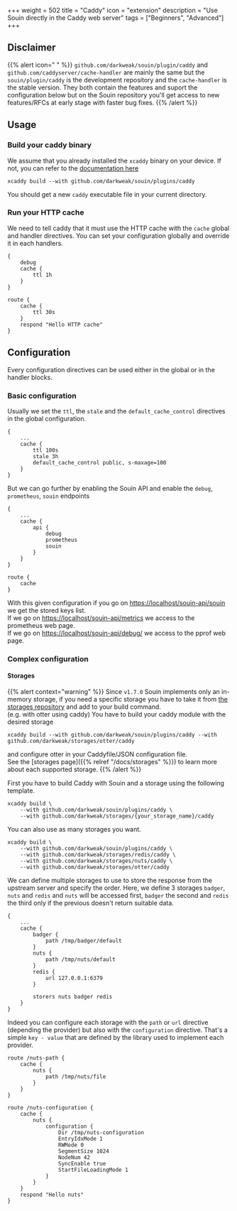 +++
weight = 502
title = "Caddy"
icon = "extension"
description = "Use Souin directly in the Caddy web server"
tags = ["Beginners", "Advanced"]
+++

## Disclaimer
{{% alert icon=" " %}}
`github.com/darkweak/souin/plugin/caddy` and `github.com/caddyserver/cache-handler` are mainly the same but the `souin/plugin/caddy` is the development repository and the `cache-handler` is the stable version. They both contain the features and suport the configuration below but on the Souin repository you'll get access to new features/RFCs at early stage with faster bug fixes.
{{% /alert %}}

## Usage

### Build your caddy binary
We assume that you already installed the `xcaddy` binary on your device. If not, you can refer to the [documentation here](https://github.com/caddyserver/xcaddy#install)

```shell
xcaddy build --with github.com/darkweak/souin/plugins/caddy
```

You should get a new `caddy` executable file in your current directory.


### Run your HTTP cache
We need to tell caddy that it must use the HTTP cache with the `cache` global and handler directives. You can set your configuration globally and override it in each handlers.
```caddyfile
{
    debug
    cache {
        ttl 1h
    }
}

route {
    cache {
        ttl 30s
    }
    respond "Hello HTTP cache"
}
```

## Configuration
Every configuration directives can be used either in the global or in the handler blocks.

### Basic configuration
Usually we set the `ttl`, the `stale` and the `default_cache_control` directives in the global configuration.

```caddyfile
{
    ...
    cache {
        ttl 100s
        stale 3h
        default_cache_control public, s-maxage=100
    }
}
```

But we can go further by enabling the Souin API and enable the `debug`, `prometheus`, `souin` endpoints
```caddyfile
{
    ...
    cache {
        api {
            debug
            prometheus
            souin
        }
    }
}

route {
    cache
}
```
With this given configuration if you go on [https://localhost/souin-api/souin](https://localhost/souin-api/souin) we get the stored keys list.  
If we go on [https://localhost/souin-api/metrics](https://localhost/souin-api/metrics) we access to the prometheus web page.  
If we go on [https://localhost/souin-api/debug/](https://localhost/souin-api/debug/) we access to the pprof web page.  

### Complex configuration

#### Storages
{{% alert context="warning" %}}
Since `v1.7.0` Souin implements only an in-memory storage, if you need a specific storage you have to take it from [the storages repository](https://github.com/darkweak/storages) and add to your build command.  
(e.g. with otter using caddy) You have to build your caddy module with the desired storage 
```shell
xcaddy build --with github.com/darkweak/souin/plugins/caddy --with github.com/darkweak/storages/otter/caddy
```
and configure otter in your Caddyfile/JSON configuration file.  
See the [storages page]({{% relref "/docs/storages" %}}) to learn more about each supported storage.
{{% /alert %}}

First you have to build Caddy with Souin and a storage using the following template.
```
xcaddy build \
    --with github.com/darkweak/souin/plugins/caddy \
    --with github.com/darkweak/storages/{your_storage_name}/caddy
```

You can also use as many storages you want.
```
xcaddy build \
    --with github.com/darkweak/souin/plugins/caddy \
    --with github.com/darkweak/storages/redis/caddy \
    --with github.com/darkweak/storages/nuts/caddy \
    --with github.com/darkweak/storages/otter/caddy
```

We can define multiple storages to use to store the response from the upstream server and specify the order.
Here, we define 3 storages `badger`, `nuts` and `redis` and `nuts` will be accessed first, `badger` the second and `redis` the third only if the previous doesn't return suitable data.

```caddyfile
{
    ...
    cache {
        badger {
            path /tmp/badger/default
        }
        nuts {
            path /tmp/nuts/default
        }
        redis {
            url 127.0.0.1:6379
        }

        storers nuts badger redis
    }
}
```

Indeed you can configure each storage with the `path` or `url` directive (depending the provider) but also with the `configuration` directive. That's a simple `key - value` that are defined by the library used to implement each provider.
```caddyfile
route /nuts-path {
    cache {
        nuts {
            path /tmp/nuts/file
        }
    }
}

route /nuts-configuration {
    cache {
        nuts {
            configuration {
                Dir /tmp/nuts-configuration
                EntryIdxMode 1
                RWMode 0
                SegmentSize 1024
                NodeNum 42
                SyncEnable true
                StartFileLoadingMode 1
            }
        }
    }
    respond "Hello nuts"
}
```
